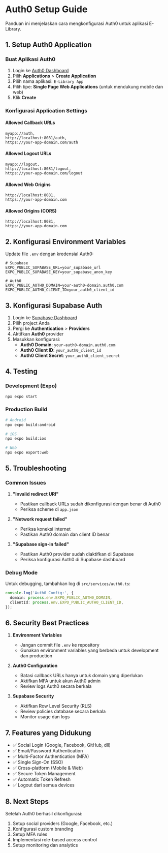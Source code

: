 # Auth0 Setup Guide

Panduan ini menjelaskan cara mengkonfigurasi Auth0 untuk aplikasi E-Library.

## 1. Setup Auth0 Application

### Buat Aplikasi Auth0
1. Login ke [Auth0 Dashboard](https://manage.auth0.com/)
2. Pilih **Applications** > **Create Application**
3. Pilih nama aplikasi: `E-Library App`
4. Pilih tipe: **Single Page Web Applications** (untuk mendukung mobile dan web)
5. Klik **Create**

### Konfigurasi Application Settings

#### Allowed Callback URLs
```
myapp://auth,
http://localhost:8081/auth,
https://your-app-domain.com/auth
```

#### Allowed Logout URLs
```
myapp://logout,
http://localhost:8081/logout,
https://your-app-domain.com/logout
```

#### Allowed Web Origins
```
http://localhost:8081,
https://your-app-domain.com
```

#### Allowed Origins (CORS)
```
http://localhost:8081,
https://your-app-domain.com
```

## 2. Konfigurasi Environment Variables

Update file `.env` dengan kredensial Auth0:

```env
# Supabase
EXPO_PUBLIC_SUPABASE_URL=your_supabase_url
EXPO_PUBLIC_SUPABASE_KEY=your_supabase_anon_key

# Auth0
EXPO_PUBLIC_AUTH0_DOMAIN=your-auth0-domain.auth0.com
EXPO_PUBLIC_AUTH0_CLIENT_ID=your_auth0_client_id
```

## 3. Konfigurasi Supabase Auth

1. Login ke [Supabase Dashboard](https://supabase.com/dashboard)
2. Pilih project Anda
3. Pergi ke **Authentication** > **Providers**
4. Aktifkan **Auth0** provider
5. Masukkan konfigurasi:
   - **Auth0 Domain**: `your-auth0-domain.auth0.com`
   - **Auth0 Client ID**: `your_auth0_client_id`
   - **Auth0 Client Secret**: `your_auth0_client_secret`

## 4. Testing

### Development (Expo)
```bash
npx expo start
```

### Production Build
```bash
# Android
npx expo build:android

# iOS
npx expo build:ios

# Web
npx expo export:web
```

## 5. Troubleshooting

### Common Issues

1. **"Invalid redirect URI"**
   - Pastikan callback URLs sudah dikonfigurasi dengan benar di Auth0
   - Periksa scheme di `app.json`

2. **"Network request failed"**
   - Periksa koneksi internet
   - Pastikan Auth0 domain dan client ID benar

3. **"Supabase sign-in failed"**
   - Pastikan Auth0 provider sudah diaktifkan di Supabase
   - Periksa konfigurasi Auth0 di Supabase dashboard

### Debug Mode

Untuk debugging, tambahkan log di `src/services/auth0.ts`:

```typescript
console.log('Auth0 Config:', {
  domain: process.env.EXPO_PUBLIC_AUTH0_DOMAIN,
  clientId: process.env.EXPO_PUBLIC_AUTH0_CLIENT_ID,
});
```

## 6. Security Best Practices

1. **Environment Variables**
   - Jangan commit file `.env` ke repository
   - Gunakan environment variables yang berbeda untuk development dan production

2. **Auth0 Configuration**
   - Batasi callback URLs hanya untuk domain yang diperlukan
   - Aktifkan MFA untuk akun Auth0 admin
   - Review logs Auth0 secara berkala

3. **Supabase Security**
   - Aktifkan Row Level Security (RLS)
   - Review policies database secara berkala
   - Monitor usage dan logs

## 7. Features yang Didukung

- ✅ Social Login (Google, Facebook, GitHub, dll)
- ✅ Email/Password Authentication
- ✅ Multi-Factor Authentication (MFA)
- ✅ Single Sign-On (SSO)
- ✅ Cross-platform (Mobile & Web)
- ✅ Secure Token Management
- ✅ Automatic Token Refresh
- ✅ Logout dari semua devices

## 8. Next Steps

Setelah Auth0 berhasil dikonfigurasi:

1. Setup social providers (Google, Facebook, etc.)
2. Konfigurasi custom branding
3. Setup MFA rules
4. Implementasi role-based access control
5. Setup monitoring dan analytics